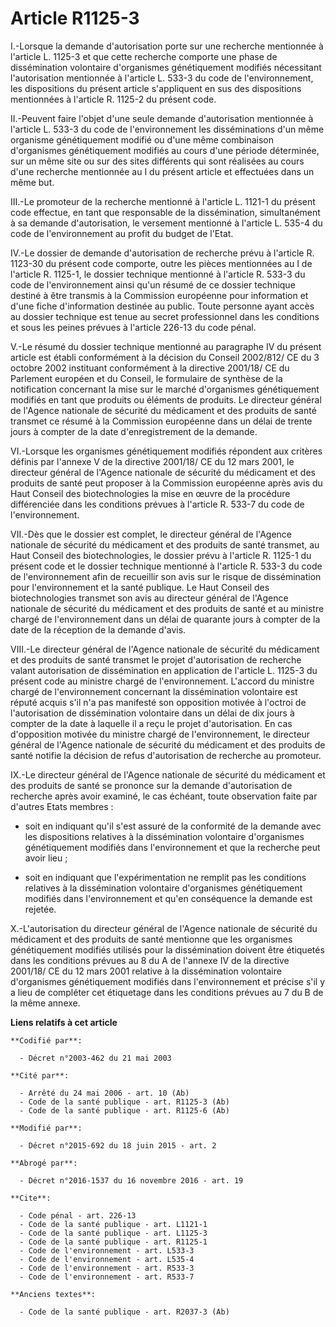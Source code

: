 # Article R1125-3

I.-Lorsque la demande d'autorisation porte sur une recherche mentionnée à l'article L. 1125-3 et que cette recherche comporte
une phase de dissémination volontaire d'organismes génétiquement modifiés nécessitant l'autorisation mentionnée à l'article
L. 533-3 du code de l'environnement, les dispositions du présent article s'appliquent en sus des dispositions mentionnées à
l'article R. 1125-2 du présent code. 

II.-Peuvent faire l'objet d'une seule demande d'autorisation mentionnée à l'article L. 533-3 du code de l'environnement les
disséminations d'un même organisme génétiquement modifié ou d'une même combinaison d'organismes génétiquement modifiés au
cours d'une période déterminée, sur un même site ou sur des sites différents qui sont réalisées au cours d'une recherche
mentionnée au I du présent article et effectuées dans un même but. 

III.-Le promoteur de la recherche mentionné à l'article L. 1121-1 du présent code effectue, en tant que responsable de la
dissémination, simultanément à sa demande d'autorisation, le versement mentionné à l'article L. 535-4 du code de
l'environnement au profit du budget de l'Etat. 

IV.-Le dossier de demande d'autorisation de recherche prévu à l'article R. 1123-30 du présent code comporte, outre les pièces
mentionnées au I de l'article R. 1125-1, le dossier technique mentionné à l'article R. 533-3 du code de l'environnement ainsi
qu'un résumé de ce dossier technique destiné à être transmis à la Commission européenne pour information et d'une fiche
d'information destinée au public. Toute personne ayant accès au dossier technique est tenue au secret professionnel dans les
conditions et sous les peines prévues à l'article 226-13 du code pénal. 

V.-Le résumé du dossier technique mentionné au paragraphe IV du présent article est établi conformément à la décision du
Conseil 2002/812/ CE du 3 octobre 2002 instituant conformément à la directive 2001/18/ CE du Parlement européen et du
Conseil, le formulaire de synthèse de la notification concernant la mise sur le marché d'organismes génétiquement modifiés en
tant que produits ou éléments de produits. Le directeur général de l'Agence nationale de sécurité du médicament et des
produits de santé transmet ce résumé à la Commission européenne dans un délai de trente jours à compter de la date
d'enregistrement de la demande. 

VI.-Lorsque les organismes génétiquement modifiés répondent aux critères définis par l'annexe V de la directive 2001/18/ CE
du 12 mars 2001, le directeur général de l'Agence nationale de sécurité du médicament et des produits de santé peut proposer
à la Commission européenne après avis du Haut Conseil des biotechnologies la mise en œuvre de la procédure différenciée dans
les conditions prévues à l'article R. 533-7 du code de l'environnement. 

VII.-Dès que le dossier est complet, le directeur général de l'Agence nationale de sécurité du médicament et des produits de
santé transmet, au Haut Conseil des biotechnologies, le dossier prévu à l'article R. 1125-1 du présent code et le dossier
technique mentionné à l'article R. 533-3 du code de l'environnement afin de recueillir son avis sur le risque de
dissémination pour l'environnement et la santé publique. Le Haut Conseil des biotechnologies transmet son avis au directeur
général de l'Agence nationale de sécurité du médicament et des produits de santé et au ministre chargé de l'environnement
dans un délai de quarante jours à compter de la date de la réception de la demande d'avis. 

VIII.-Le directeur général de l'Agence nationale de sécurité du médicament et des produits de santé transmet le projet
d'autorisation de recherche valant autorisation de dissémination en application de l'article L. 1125-3 du présent code au
ministre chargé de l'environnement. L'accord du ministre chargé de l'environnement concernant la dissémination volontaire est
réputé acquis s'il n'a pas manifesté son opposition motivée à l'octroi de l'autorisation de dissémination volontaire dans un
délai de dix jours à compter de la date à laquelle il a reçu le projet d'autorisation. En cas d'opposition motivée du
ministre chargé de l'environnement, le directeur général de l'Agence nationale de sécurité du médicament et des produits de
santé notifie la décision de refus d'autorisation de recherche au promoteur. 

IX.-Le directeur général de l'Agence nationale de sécurité du médicament et des produits de santé se prononce sur la demande
d'autorisation de recherche après avoir examiné, le cas échéant, toute observation faite par d'autres Etats membres :

- soit en indiquant qu'il s'est assuré de la conformité de la demande avec les dispositions relatives à la dissémination
volontaire d'organismes génétiquement modifiés dans l'environnement et que la recherche peut avoir lieu ;

- soit en indiquant que l'expérimentation ne remplit pas les conditions relatives à la dissémination volontaire d'organismes
génétiquement modifiés dans l'environnement et qu'en conséquence la demande est rejetée. 

X.-L'autorisation du directeur général de l'Agence nationale de sécurité du médicament et des produits de santé mentionne que
les organismes génétiquement modifiés utilisés pour la dissémination doivent être étiquetés dans les conditions prévues au 8
du A de l'annexe IV de la directive 2001/18/ CE du 12 mars 2001 relative à la dissémination volontaire d'organismes
génétiquement modifiés dans l'environnement et précise s'il y a lieu de compléter cet étiquetage dans les conditions prévues
au 7 du B de la même annexe.

**Liens relatifs à cet article**

	**Codifié par**:

	  - Décret n°2003-462 du 21 mai 2003

	**Cité par**:

	  - Arrêté du 24 mai 2006 - art. 10 (Ab)
	  - Code de la santé publique - art. R1125-3 (Ab)
	  - Code de la santé publique - art. R1125-6 (Ab)

	**Modifié par**:

	  - Décret n°2015-692 du 18 juin 2015 - art. 2

	**Abrogé par**:

	  - Décret n°2016-1537 du 16 novembre 2016 - art. 19

	**Cite**:

	  - Code pénal - art. 226-13
	  - Code de la santé publique - art. L1121-1
	  - Code de la santé publique - art. L1125-3
	  - Code de la santé publique - art. R1125-1
	  - Code de l'environnement - art. L533-3
	  - Code de l'environnement - art. L535-4
	  - Code de l'environnement - art. R533-3
	  - Code de l'environnement - art. R533-7

	**Anciens textes**:

	  - Code de la santé publique - art. R2037-3 (Ab)
